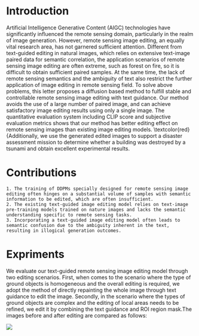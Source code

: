 # Introduction
Artificial Intelligence Generative Content (AIGC) technologies have significantly influenced the remote sensing domain, particularly in the realm of image generation. However, remote sensing image editing, an equally vital research area, has not garnered sufficient attention. Different from text-guided editing in natural images, which relies on extensive text-image paired data for semantic correlation, the application scenarios of remote sensing image editing are often extreme, such as forest on fire, so it is difficult to obtain sufficient paired samples. At the same time, the lack of remote sensing semantics and the ambiguity of text also restrict the further application of image editing in remote sensing field. To solve above problems, this letter proposes a diffusion based method to fulfill stable and controllable remote sensing image editing with text guidance. Our method avoids the use of a large number of paired image, and can achieve satisfactory image editing results using only a single image. The quantitative evaluation system including CLIP score and subjective evaluation metrics shows that our method has better editing effect on remote sensing images than existing image editing models. \textcolor{red}{Additionally, we use the generated edited images to support a disaster assessment mission to determine whether a building was destroyed by a tsunami and obtain excellent experimental results. 

# Contributions
    1. The training of DDPMs specially designed for remote sensing image editing often hinges on a substantial volume of samples with semantic information to be edited, which are often insufficient.
    2. The existing text-guided image editing model relies on text-image pre-training models trained on nature images and lacks the semantic understanding specific to remote sensing tasks.
    3. Incorporating a text-guided image editing model often leads to semantic confusion due to the ambiguity inherent in the text, resulting in illogical generation outcomes.

# Expriments
We evaluate our text-guided remote sensing image editing model through two editing scenarios. First, when comes to the scenario where the type of ground objects is homogeneous and the overall editing is required, we adopt the method of directly repainting the whole image through text guidance to edit the image. Secondly, in the scenario where the types of ground objects are complex and the editing of local areas needs to be refined, we edit it by combining the text guidance and ROI region mask.The images before and after editing are compared as follows:

![]("/asserts/")
